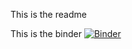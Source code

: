 This is the readme

This is the binder [![Binder](https://mybinder.org/badge_logo.svg)](https://mybinder.org/v2/gh/thorerismann/urban-meteo/HEAD)
